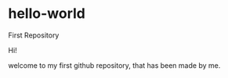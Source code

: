 # hello-world
First Repository

Hi!

welcome to my first github repository, that has been made by me.
